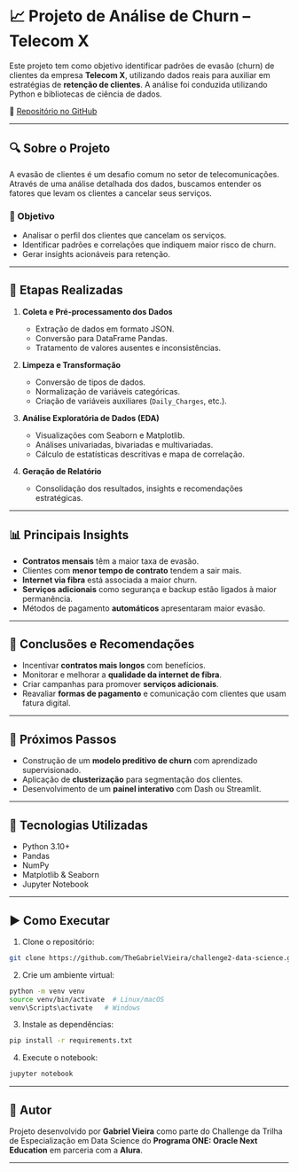 # 📈 Projeto de Análise de Churn – Telecom X

Este projeto tem como objetivo identificar padrões de evasão (churn) de clientes da empresa **Telecom X**, utilizando dados reais para auxiliar em estratégias de **retenção de clientes**. A análise foi conduzida utilizando Python e bibliotecas de ciência de dados.

🔗 [Repositório no GitHub](https://github.com/TheGabrielVieira/challenge2-data-science)

---

## 🔍 Sobre o Projeto

A evasão de clientes é um desafio comum no setor de telecomunicações. Através de uma análise detalhada dos dados, buscamos entender os fatores que levam os clientes a cancelar seus serviços.

### 🎯 Objetivo
- Analisar o perfil dos clientes que cancelam os serviços.
- Identificar padrões e correlações que indiquem maior risco de churn.
- Gerar insights acionáveis para retenção.

---

## 📂 Etapas Realizadas

1. **Coleta e Pré-processamento dos Dados**
   - Extração de dados em formato JSON.
   - Conversão para DataFrame Pandas.
   - Tratamento de valores ausentes e inconsistências.

2. **Limpeza e Transformação**
   - Conversão de tipos de dados.
   - Normalização de variáveis categóricas.
   - Criação de variáveis auxiliares (`Daily_Charges`, etc.).

3. **Análise Exploratória de Dados (EDA)**
   - Visualizações com Seaborn e Matplotlib.
   - Análises univariadas, bivariadas e multivariadas.
   - Cálculo de estatísticas descritivas e mapa de correlação.

4. **Geração de Relatório**
   - Consolidação dos resultados, insights e recomendações estratégicas.

---

## 📊 Principais Insights

- **Contratos mensais** têm a maior taxa de evasão.
- Clientes com **menor tempo de contrato** tendem a sair mais.
- **Internet via fibra** está associada a maior churn.
- **Serviços adicionais** como segurança e backup estão ligados à maior permanência.
- Métodos de pagamento **automáticos** apresentaram maior evasão.

---

## 🧠 Conclusões e Recomendações

- Incentivar **contratos mais longos** com benefícios.
- Monitorar e melhorar a **qualidade da internet de fibra**.
- Criar campanhas para promover **serviços adicionais**.
- Reavaliar **formas de pagamento** e comunicação com clientes que usam fatura digital.

---

## 🔮 Próximos Passos

- Construção de um **modelo preditivo de churn** com aprendizado supervisionado.
- Aplicação de **clusterização** para segmentação dos clientes.
- Desenvolvimento de um **painel interativo** com Dash ou Streamlit.

---

## 🧪 Tecnologias Utilizadas

- Python 3.10+
- Pandas
- NumPy
- Matplotlib & Seaborn
- Jupyter Notebook

---

## ▶️ Como Executar

1. Clone o repositório:
```bash
git clone https://github.com/TheGabrielVieira/challenge2-data-science.git
```

2. Crie um ambiente virtual:
```bash
python -m venv venv
source venv/bin/activate  # Linux/macOS
venv\Scripts\activate   # Windows
```

3. Instale as dependências:
```bash
pip install -r requirements.txt
```

4. Execute o notebook:
```bash
jupyter notebook

```

---

## 👤 Autor

Projeto desenvolvido por **Gabriel Vieira** como parte do Challenge da Trilha de Especialização em Data Science do **Programa ONE: Oracle Next Education** em parceria com a **Alura**.

---
